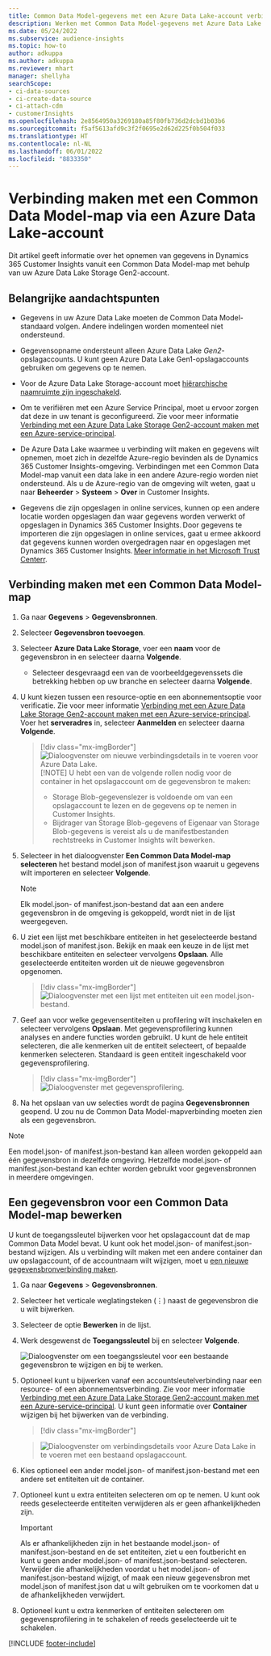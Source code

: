 ```yaml
---
title: Common Data Model-gegevens met een Azure Data Lake-account verbinden
description: Werken met Common Data Model-gegevens met Azure Data Lake Storage.
ms.date: 05/24/2022
ms.subservice: audience-insights
ms.topic: how-to
author: adkuppa
ms.author: adkuppa
ms.reviewer: mhart
manager: shellyha
searchScope:
- ci-data-sources
- ci-create-data-source
- ci-attach-cdm
- customerInsights
ms.openlocfilehash: 2e8564950a3269180a85f80fb736d2dcbd1b03b6
ms.sourcegitcommit: f5af5613afd9c3f2f0695e2d62d225f0b504f033
ms.translationtype: HT
ms.contentlocale: nl-NL
ms.lasthandoff: 06/01/2022
ms.locfileid: "8833350"
---
```

# <a name="connect-to-a-common-data-model-folder-using-an-azure-data-lake-account"></a>Verbinding maken met een Common Data Model-map via een Azure Data Lake-account

Dit artikel geeft informatie over het opnemen van gegevens in Dynamics 365 Customer Insights vanuit een Common Data Model-map met behulp van uw Azure Data Lake Storage Gen2-account.

## <a name="important-considerations"></a>Belangrijke aandachtspunten

- Gegevens in uw Azure Data Lake moeten de Common Data Model-standaard volgen. Andere indelingen worden momenteel niet ondersteund.

- Gegevensopname ondersteunt alleen Azure Data Lake *Gen2*-opslagaccounts. U kunt geen Azure Data Lake Gen1-opslagaccounts gebruiken om gegevens op te nemen.

- Voor de Azure Data Lake Storage-account moet [hiërarchische naamruimte zijn ingeschakeld](/azure/storage/blobs/data-lake-storage-namespace).

- Om te verifiëren met een Azure Service Principal, moet u ervoor zorgen dat deze in uw tenant is geconfigureerd. Zie voor meer informatie [Verbinding met een Azure Data Lake Storage Gen2-account maken met een Azure-service-principal](connect-service-principal.md).

- De Azure Data Lake waarmee u verbinding wilt maken en gegevens wilt opnemen, moet zich in dezelfde Azure-regio bevinden als de Dynamics 365 Customer Insights-omgeving. Verbindingen met een Common Data Model-map vanuit een data lake in een andere Azure-regio worden niet ondersteund. Als u de Azure-regio van de omgeving wilt weten, gaat u naar **Beheerder** > **Systeem** > **Over** in Customer Insights.

- Gegevens die zijn opgeslagen in online services, kunnen op een andere locatie worden opgeslagen dan waar gegevens worden verwerkt of opgeslagen in Dynamics 365 Customer Insights. Door gegevens te importeren die zijn opgeslagen in online services, gaat u ermee akkoord dat gegevens kunnen worden overgedragen naar en opgeslagen met Dynamics 365 Customer Insights. [Meer informatie in het Microsoft Trust Centerr](https://www.microsoft.com/trust-center).

## <a name="connect-to-a-common-data-model-folder"></a>Verbinding maken met een Common Data Model-map

1. Ga naar **Gegevens** > **Gegevensbronnen**.

1. Selecteer **Gegevensbron toevoegen**.

1. Selecteer **Azure Data Lake Storage**, voer een **naam** voor de gegevensbron in en selecteer daarna **Volgende**.

   - Selecteer desgevraagd een van de voorbeeldgegevenssets die betrekking hebben op uw branche en selecteer daarna **Volgende**.

1. U kunt kiezen tussen een resource-optie en een abonnementsoptie voor verificatie. Zie voor meer informatie [Verbinding met een Azure Data Lake Storage Gen2-account maken met een Azure-service-principal](connect-service-principal.md). Voer het **serveradres** in, selecteer **Aanmelden** en selecteer daarna **Volgende**.
   > [!div class="mx-imgBorder"]
   > ![Dialoogvenster om nieuwe verbindingsdetails in te voeren voor Azure Data Lake.](media/enter-new-storage-details.png)
   > [!NOTE]
   > U hebt een van de volgende rollen nodig voor de container in het opslagaccount om de gegevensbron te maken:
   >
   >  - Storage Blob-gegevenslezer is voldoende om van een opslagaccount te lezen en de gegevens op te nemen in Customer Insights. 
   >  - Bijdrager van Storage Blob-gegevens of Eigenaar van Storage Blob-gegevens is vereist als u de manifestbestanden rechtstreeks in Customer Insights wilt bewerken.

1. Selecteer in het dialoogvenster **Een Common Data Model-map selecteren** het bestand model.json of manifest.json waaruit u gegevens wilt importeren en selecteer **Volgende**.
   > [!NOTE]
   > Elk model.json- of manifest.json-bestand dat aan een andere gegevensbron in de omgeving is gekoppeld, wordt niet in de lijst weergegeven.

1. U ziet een lijst met beschikbare entiteiten in het geselecteerde bestand model.json of manifest.json. Bekijk en maak een keuze in de lijst met beschikbare entiteiten en selecteer vervolgens **Opslaan**. Alle geselecteerde entiteiten worden uit de nieuwe gegevensbron opgenomen.
   > [!div class="mx-imgBorder"]
   > ![Dialoogvenster met een lijst met entiteiten uit een model.json-bestand.](media/review-entities.png)

1. Geef aan voor welke gegevensentiteiten u profilering wilt inschakelen en selecteer vervolgens **Opslaan**. Met gegevensprofilering kunnen analyses en andere functies worden gebruikt. U kunt de hele entiteit selecteren, die alle kenmerken uit de entiteit selecteert, of bepaalde kenmerken selecteren. Standaard is geen entiteit ingeschakeld voor gegevensprofilering.
   > [!div class="mx-imgBorder"]
   > ![Dialoogvenster met gegevensprofilering.](media/dataprofiling-entities.png)

1. Na het opslaan van uw selecties wordt de pagina **Gegevensbronnen** geopend. U zou nu de Common Data Model-mapverbinding moeten zien als een gegevensbron.

> [!NOTE]
> Een model.json- of manifest.json-bestand kan alleen worden gekoppeld aan één gegevensbron in dezelfde omgeving. Hetzelfde model.json- of manifest.json-bestand kan echter worden gebruikt voor gegevensbronnen in meerdere omgevingen.

## <a name="edit-a-common-data-model-folder-data-source"></a>Een gegevensbron voor een Common Data Model-map bewerken

U kunt de toegangssleutel bijwerken voor het opslagaccount dat de map Common Data Model bevat. U kunt ook het model.json- of manifest.json-bestand wijzigen. Als u verbinding wilt maken met een andere container dan uw opslagaccount, of de accountnaam wilt wijzigen, moet u [een nieuwe gegevensbronverbinding maken](#connect-to-a-common-data-model-folder).

1. Ga naar **Gegevens** > **Gegevensbronnen**.

2. Selecteer het verticale weglatingsteken (&vellip;) naast de gegevensbron die u wilt bijwerken.

3. Selecteer de optie **Bewerken** in de lijst.

4. Werk desgewenst de **Toegangssleutel** bij en selecteer **Volgende**.

   ![Dialoogvenster om een toegangssleutel voor een bestaande gegevensbron te wijzigen en bij te werken.](media/edit-access-key.png)

5. Optioneel kunt u bijwerken vanaf een accountsleutelverbinding naar een resource- of een abonnementsverbinding. Zie voor meer informatie [Verbinding met een Azure Data Lake Storage Gen2-account maken met een Azure-service-principal](connect-service-principal.md). U kunt geen informatie over **Container** wijzigen bij het bijwerken van de verbinding.
   > [!div class="mx-imgBorder"]

   > ![Dialoogvenster om verbindingsdetails voor Azure Data Lake in te voeren met een bestaand opslagaccount.](media/enter-existing-storage-details.png)

6. Kies optioneel een ander model.json- of manifest.json-bestand met een andere set entiteiten uit de container.

7. Optioneel kunt u extra entiteiten selecteren om op te nemen. U kunt ook reeds geselecteerde entiteiten verwijderen als er geen afhankelijkheden zijn.

   > [!IMPORTANT]
   > Als er afhankelijkheden zijn in het bestaande model.json- of manifest.json-bestand en de set entiteiten, ziet u een foutbericht en kunt u geen ander model.json- of manifest.json-bestand selecteren. Verwijder die afhankelijkheden voordat u het model.json- of manifest.json-bestand wijzigt, of maak een nieuw gegevensbron met model.json of manifest.json dat u wilt gebruiken om te voorkomen dat u de afhankelijkheden verwijdert.

8. Optioneel kunt u extra kenmerken of entiteiten selecteren om gegevensprofilering in te schakelen of reeds geselecteerde uit te schakelen.

[!INCLUDE [footer-include](includes/footer-banner.md)]
